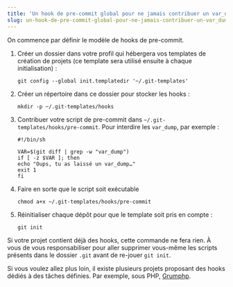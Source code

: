 ```yaml
---
title: 'Un hook de pre-commit global pour ne jamais contribuer un var_dump'
slug: un-hook-de-pre-commit-global-pour-ne-jamais-contribuer-un-var_dump
---
```


On commence par définir le modèle de <span lang="en">hooks</span> de
<span lang="en">pre-commit</span>.

1.  Créer un dossier dans votre profil qui hébergera vos
    <span lang="en">templates</span> de création de projets (ce
    <span lang="en">template</span> sera utilisé ensuite à chaque
    initialisation) :
    ```
    git config --global init.templatedir '~/.git-templates'
    ```
1.  Créer un répertoire dans ce dossier pour stocker les
    <span lang="en">hooks</span> :
    ```
    mkdir -p ~/.git-templates/hooks
    ```
1.  Contribuer votre script de <span lang="en">pre-commit</span> dans
    `~/.git-templates/hooks/pre-commit`. Pour interdire les `var_dump`, par
    exemple :

    ```
    #!/bin/sh

    VAR=$(git diff | grep -w "var_dump")
    if [ -z $VAR ]; then
    echo "Oups, tu as laissé un var_dump…"
    exit 1
    fi
    ```

1.  Faire en sorte que le script soit exécutable
    ```
    chmod a+x ~/.git-templates/hooks/pre-commit
    ```
1.  Réinitialiser chaque dépôt pour que le template soit pris en compte :
    ```
    git init
    ```

Si votre projet contient déjà des hooks, cette commande ne fera rien. À vous de
vous responsabiliser pour aller supprimer vous-même les scripts présents dans le
dossier `.git` avant de re-jouer `git init`.

Si vous voulez allez plus loin, il existe plusieurs projets proposant des
<span lang="en">hooks</span> dédiés à des tâches définies. Par exemple, sous
PHP, [Grumphp](https://github.com/phpro/grumphp).
